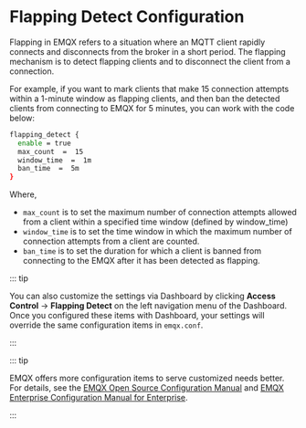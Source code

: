 # Flapping Detect Configuration

Flapping in EMQX refers to a situation where an MQTT client rapidly connects and disconnects from the broker in a short period. The flapping mechanism is to detect flapping clients and to disconnect the client from a connection. 

For example, if you want to mark clients that make 15 connection attempts within a 1-minute window as flapping clients, and then ban the detected clients from connecting to EMQX for 5 minutes, you can work with the code below:

```bash
flapping_detect {
  enable = true
  max_count  =  15
  window_time  =  1m
  ban_time  =  5m
}
```

Where, <!--did not add the dashboard UI as it seems that most configurations listed here cannot be configured with the UI-->

- `max_count` is to set the maximum number of connection attempts allowed from a client within a specified time window (defined by window_time)
- `window_time` is to set the time window in which the maximum number of connection attempts from a client are counted.
- `ban_time` is to set the duration for which a client is banned from connecting to the EMQX after it has been detected as flapping. 

::: tip

You can also customize the settings via Dashboard by clicking **Access Control** -> **Flapping Detect** on the left navigation menu of the Dashboard. Once you configured these items with Dashboard, your settings will override the same configuration items in `emqx.conf`.

:::

::: tip

EMQX offers more configuration items to serve customized needs better. For details, see the [EMQX Open Source Configuration Manual](https://docs.emqx.com/en/emqx/v@CE_VERSION@/hocon/) and [EMQX Enterprise Configuration Manual for Enterprise](https://docs.emqx.com/en/enterprise/v@EE_VERSION@/hocon/).

:::